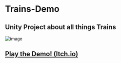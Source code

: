 # Trains-Demo
## Unity Project about all things Trains

![image](https://github.com/user-attachments/assets/a6c62772-0496-4478-bab7-fe25758986f9)

## [Play the Demo! (Itch.io)](https://joetacogames.itch.io/train-demo)
